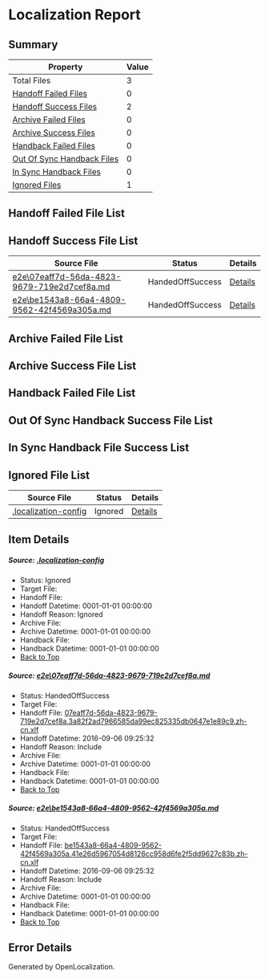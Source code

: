 # <a name='report-top'></a> Localization Report

## Summary
 Property | Value 
 -------- | ----- 
 Total Files | 3
[ Handoff Failed Files ](#handoff-failed-list)| 0
[ Handoff Success Files ](#handoff-success-list)| 2
[ Archive Failed Files ](#archive-failed-list)| 0
[ Archive Success Files ](#archive-success-list)| 0
[ Handback Failed Files ](#handback-failed-list)| 0
[ Out Of Sync Handback Files ](#outofsync-handback-success-list)| 0
[ In Sync Handback Files ](#insync-handback-success-list)| 0
[ Ignored Files ](#ignored-list)| 1

## <a name='handoff-failed-list'></a> Handoff Failed File List

## <a name='handoff-success-list'></a> Handoff Success File List
 Source File | Status | Details 
 ----------- | ------ | ------- 
 [e2e\07eaff7d-56da-4823-9679-719e2d7cef8a.md](https://github.com/OpenLocalizationTestOrg/ol-test0/blob/ff9a6ed926989e5b634d6f1d9715238cac9ae72b/e2e/07eaff7d-56da-4823-9679-719e2d7cef8a.md) | HandedOffSuccess | [Details](#26d3d67c5727470f8edbedce0d33ee75c22fa85d1)
 [e2e\be1543a8-66a4-4809-9562-42f4569a305a.md](https://github.com/OpenLocalizationTestOrg/ol-test0/blob/ff9a6ed926989e5b634d6f1d9715238cac9ae72b/e2e/be1543a8-66a4-4809-9562-42f4569a305a.md) | HandedOffSuccess | [Details](#61ec5e9c6a0bd3d74bd609a8b6f7a82d5c3253fa2)

## <a name='archive-failed-list'></a> Archive Failed File List

## <a name='archive-success-list'></a> Archive Success File List

## <a name='handback-failed-list'></a> Handback Failed File List

## <a name='outofsync-handback-success-list'></a> Out Of Sync Handback Success File List

## <a name='insync-handback-success-list'></a> In Sync Handback File Success List

## <a name='ignored-list'></a> Ignored File List
 Source File | Status | Details 
 ----------- | ------ | ------- 
 [.localization-config](https://github.com/OpenLocalizationTestOrg/ol-test0/blob/ff9a6ed926989e5b634d6f1d9715238cac9ae72b/.localization-config) | Ignored | [Details](#3d4f252ac210baf56311d7e97dcc2db10974dbd20)

## Item Details
##### <a name='3d4f252ac210baf56311d7e97dcc2db10974dbd20'></a> Source: [.localization-config](https://github.com/OpenLocalizationTestOrg/ol-test0/blob/ff9a6ed926989e5b634d6f1d9715238cac9ae72b/.localization-config)
* Status: Ignored
* Target File: 
* Handoff File: 
* Handoff Datetime: 0001-01-01 00:00:00
* Handoff Reason: Ignored
* Archive File: 
* Archive Datetime: 0001-01-01 00:00:00
* Handback File: 
* Handback Datetime: 0001-01-01 00:00:00
* [Back to Top](#report-top)

##### <a name='26d3d67c5727470f8edbedce0d33ee75c22fa85d1'></a> Source: [e2e\07eaff7d-56da-4823-9679-719e2d7cef8a.md](https://github.com/OpenLocalizationTestOrg/ol-test0/blob/ff9a6ed926989e5b634d6f1d9715238cac9ae72b/e2e/07eaff7d-56da-4823-9679-719e2d7cef8a.md)
* Status: HandedOffSuccess
* Target File: 
* Handoff File: [07eaff7d-56da-4823-9679-719e2d7cef8a.3a82f2ad7966585da99ec825335db0647e1e89c9.zh-cn.xlf](https://github.com/OpenLocalizationTestOrg/ol-test0-handoff/blob/1352b43fa0ed267bdd3b9d0b9cabd3a77404442f/ol-handoff/OpenLocalizationTestOrg/ol-test0-zhcn/ci/ht/07eaff7d-56da-4823-9679-719e2d7cef8a.3a82f2ad7966585da99ec825335db0647e1e89c9.zh-cn.xlf)
* Handoff Datetime: 2016-09-06 09:25:32
* Handoff Reason: Include
* Archive File: 
* Archive Datetime: 0001-01-01 00:00:00
* Handback File: 
* Handback Datetime: 0001-01-01 00:00:00
* [Back to Top](#report-top)

##### <a name='61ec5e9c6a0bd3d74bd609a8b6f7a82d5c3253fa2'></a> Source: [e2e\be1543a8-66a4-4809-9562-42f4569a305a.md](https://github.com/OpenLocalizationTestOrg/ol-test0/blob/ff9a6ed926989e5b634d6f1d9715238cac9ae72b/e2e/be1543a8-66a4-4809-9562-42f4569a305a.md)
* Status: HandedOffSuccess
* Target File: 
* Handoff File: [be1543a8-66a4-4809-9562-42f4569a305a.41e26d5967054d8126cc958d6fe2f5dd9627c83b.zh-cn.xlf](https://github.com/OpenLocalizationTestOrg/ol-test0-handoff/blob/1352b43fa0ed267bdd3b9d0b9cabd3a77404442f/ol-handoff/OpenLocalizationTestOrg/ol-test0-zhcn/ci/ht/be1543a8-66a4-4809-9562-42f4569a305a.41e26d5967054d8126cc958d6fe2f5dd9627c83b.zh-cn.xlf)
* Handoff Datetime: 2016-09-06 09:25:32
* Handoff Reason: Include
* Archive File: 
* Archive Datetime: 0001-01-01 00:00:00
* Handback File: 
* Handback Datetime: 0001-01-01 00:00:00
* [Back to Top](#report-top)


## Error Details

Generated by OpenLocalization.
